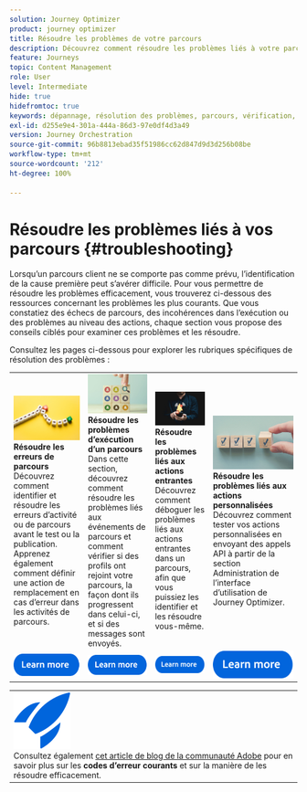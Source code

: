 ```yaml
---
solution: Journey Optimizer
product: journey optimizer
title: Résoudre les problèmes de votre parcours
description: Découvrez comment résoudre les problèmes liés à votre parcours.
feature: Journeys
topic: Content Management
role: User
level: Intermediate
hide: true
hidefromtoc: true
keywords: dépannage, résolution des problèmes, parcours, vérification, erreurs
exl-id: d255e9e4-301a-444a-86d3-97e0df4d3a49
version: Journey Orchestration
source-git-commit: 96b8813ebad35f51986cc62d847d9d3d256b08be
workflow-type: tm+mt
source-wordcount: '212'
ht-degree: 100%

---
```


# Résoudre les problèmes liés à vos parcours {#troubleshooting}

Lorsqu’un parcours client ne se comporte pas comme prévu, l’identification de la cause première peut s’avérer difficile. Pour vous permettre de résoudre les problèmes efficacement, vous trouverez ci-dessous des ressources concernant les problèmes les plus courants. Que vous constatiez des échecs de parcours, des incohérences dans l’exécution ou des problèmes au niveau des actions, chaque section vous propose des conseils ciblés pour examiner ces problèmes et les résoudre.

Consultez les pages ci-dessous pour explorer les rubriques spécifiques de résolution des problèmes :



<table style="table-layout:fixed">
  <tr style="border: 0;">
    <td>
    <a href="../building-journeys/troubleshooting.md"><img src="../assets/do-not-localize/troubleshooting.jpeg"></a>
    <div><strong>Résoudre les erreurs de parcours</strong><br/> Découvrez comment identifier et résoudre les erreurs d’activité ou de parcours avant le test ou la publication. Apprenez également comment définir une action de remplacement en cas d’erreur dans les activités de parcours.</div>
    </td>
    <td>
    <a href="../building-journeys/troubleshooting-execution.md"><img src="../assets/do-not-localize/ao-audiences.jpeg"></a>
    <div><strong>Résoudre les problèmes d’exécution d’un parcours</strong><br/> Dans cette section, découvrez comment résoudre les problèmes liés aux événements de parcours et comment vérifier si des profils ont rejoint votre parcours, la façon dont ils progressent dans celui-ci, et si des messages sont envoyés.</div>
    </td>
    <td>
    <a href="../building-journeys/troubleshooting-inbound.md" "><img src="../assets/do-not-localize/in-app.jpg"></a>
    <div><strong>Résoudre les problèmes liés aux actions entrantes</strong><br/>Découvrez comment déboguer les problèmes liés aux actions entrantes dans un parcours, afin que vous puissiez les identifier et les résoudre vous-même.</div>
    </td>
    <td>
    <a href="../action/troubleshoot-custom-action.md"><img src="../assets/do-not-localize/lp-list.jpg"></a>
    <div><strong>Résoudre les problèmes liés aux actions personnalisées</strong><br/>Découvrez comment tester vos actions personnalisées en envoyant des appels API à partir de la section Administration de l’interface d’utilisation de Journey Optimizer.</div>
    </td>
  </tr>
  <tr style="border: 0;">
    <td align="center"><a href="../building-journeys/troubleshooting.md"><img src="../assets/do-not-localize/learn-more-button.svg"></a></td>
    <td align="center"><a href="../building-journeys/troubleshooting-execution.md"><img src="../assets/do-not-localize/learn-more-button.svg"></a></td>
    <td align="center"><a href="../building-journeys/troubleshooting-inbound.md"><img src="../assets/do-not-localize/learn-more-button.svg"></a></td>
    <td align="center"><a href="../action/troubleshoot-custom-action.md"><img src="../assets/do-not-localize/learn-more-button.svg"></a></td>
    </tr>
</table>


<table style="table-layout:fixed">
<tr style="border: 0;">
  <td>
    <div>
    <a href="https://experienceleaguecommunities.adobe.com/t5/journey-optimizer-blogs/demystifying-adobe-journey-optimizer-error-codes-root-causes-and/ba-p/760884">
<img alt="Comprendre les codes d’erreur courants" src="../assets/do-not-localize/icon-quick-start.svg" /></a> 
<br>Consultez également <a href="https://experienceleaguecommunities.adobe.com/t5/journey-optimizer-blogs/demystifying-adobe-journey-optimizer-error-codes-root-causes-and/ba-p/760884" target="_blank">cet article de blog de la communauté Adobe</a> pour en savoir plus sur les <strong>codes d’erreur courants</strong> et sur la manière de les résoudre efficacement.
    </div>
  </td>
</tr>
</table>
